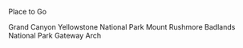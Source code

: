 Place to Go

Grand Canyon
Yellowstone National Park
Mount Rushmore
Badlands National Park
Gateway Arch